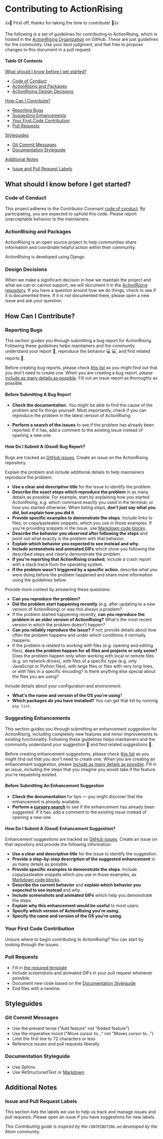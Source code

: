 # Contributing to ActionRising

:+1::tada: First off, thanks for taking the time to contribute! :tada::+1:

The following is a set of guidelines for contributing to ActionRising, which
is hosted in the [ActionRising Organization](https://github.com/shaunagm/actionrising)
on GitHub. These are just guidelines for the community. Use your best
judgment, and feel free to propose changes to this document in a pull request.

#### Table Of Contents

[What should I know before I get started?](#what-should-i-know-before-i-get-started)
  * [Code of Conduct](#code-of-conduct)
  * [ActionRising and Packages](#actionrising-and-packages)
  * [ActionRising Design Decisions](#design-decisions)

[How Can I Contribute?](#how-can-i-contribute)
  * [Reporting Bugs](#reporting-bugs)
  * [Suggesting Enhancements](#suggesting-enhancements)
  * [Your First Code Contribution](#your-first-code-contribution)
  * [Pull Requests](#pull-requests)

[Styleguides](#styleguides)
  * [Git Commit Messages](#git-commit-messages)
  * [Documentation Styleguide](#documentation-styleguide)

[Additional Notes](#additional-notes)
  * [Issue and Pull Request Labels](#issue-and-pull-request-labels)

## What should I know before I get started?

### Code of Conduct

This project adheres to the Contributor Covenant [code of conduct](CODE_OF_CONDUCT.md).
By participating, you are expected to uphold this code. Please report
unacceptable behavior to the maintainers.

### ActionRising and Packages

ActionRising is an open source project to help communities share information
and coordinate helpful action within their community.

ActionRising is developed using Django.

### Design Decisions

When we make a significant decision in how we maintain the project and what
we can or cannot support, we will document it in the
[ActionRising repository](https://github.com/shaunagm/actionrising). If you
have a question around how we do things, check to see if it is documented
there. If it is *not* documented there, please open a new issue and ask your
question.

## How Can I Contribute?

### Reporting Bugs

This section guides you through submitting a bug report for ActionRising.
Following these guidelines helps maintainers and the community understand
your report :pencil:, reproduce the behavior :computer: :computer:, and find
related reports :mag_right:.

Before creating bug reports, please check [this list](#before-submitting-a-bug-report)
as you might find out that you don't need to create one. When you are
creating a bug report, please
[include as many details as possible](#how-do-i-submit-a-good-bug-report). 
Fill out an issue report as thoroughly as possible.

#### Before Submitting A Bug Report

* **Check the documentation.** You might be able to find the cause of the
problem and fix things yourself. Most importantly, check if you can reproduce
the problem in the latest version of ActionRising

* **Perform a search of the issues** to see if the problem has already been
reported. If it has, add a comment to the existing issue instead of opening a
new one.

#### How Do I Submit A (Good) Bug Report?

Bugs are tracked as [GitHub issues](https://guides.github.com/features/issues/).
Create an issue on the ActionRising repository.

Explain the problem and include additional details to help maintainers
reproduce the problem:

* **Use a clear and descriptive title** for the issue to identify the problem.
* **Describe the exact steps which reproduce the problem** in as many details
  as possible. For example, start by explaining how you started ActionRising,
  e.g. which command exactly you used in the terminal, or how you started
  otherwise. When listing steps, **don't just say what you did, but explain
  how you did it**
* **Provide specific examples to demonstrate the steps**. Include links to
  files, or copy/pasteable snippets, which you use in those examples. If
  you're providing snippets in the issue, use [Markdown code blocks](https://help.github.com/articles/markdown-basics/#multiple-lines).
* **Describe the behavior you observed after following the steps** and point
  out what exactly is the problem with that behavior.
* **Explain which behavior you expected to see instead and why.**
* **Include screenshots and animated GIFs** which show you following the
  described steps and clearly demonstrate the problem.
* **If you're reporting that ActionRising crashed**, include a crash report
  with a stack trace from the operating system.
* **If the problem wasn't triggered by a specific action**, describe what you
  were doing before the problem happened and share more information using the
  guidelines below.

Provide more context by answering these questions:

* **Can you reproduce the problem?**
* **Did the problem start happening recently** (e.g. after updating to a new
  version of ActionRising) or was this always a problem?
* If the problem started happening recently, **can you reproduce the problem
  in an older version of ActionRising?** What's the most recent version in
  which the problem doesn't happen?
* **Can you reliably reproduce the issue?** If not, provide details about how
  often the problem happens and under which conditions it normally happens.
* If the problem is related to working with files (e.g. opening and editing files),
  **does the problem happen for all files and projects or only some?** Does
  the problem happen only when working with local or remote files (e.g. on
  network drives), with files of a specific type (e.g. only JavaScript or
  Python files), with large files or files with very long lines, or with files
  in a specific encoding? Is there anything else special about the files you
  are using?

Include details about your configuration and environment:

* **What's the name and version of the OS you're using**?
* **Which packages do you have installed?** You can get that list by running
  `pip list`.

### Suggesting Enhancements

This section guides you through submitting an enhancement suggestion for
ActionRising, including completely new features and minor improvements to
existing functionality. Following these guidelines helps maintainers and the
community understand your suggestion :pencil: and find related
suggestions :mag_right:.

Before creating enhancement suggestions, please check
[this list](#before-submitting-an-enhancement-suggestion) as you might find
out that you don't need to create one. When you are creating an enhancement
suggestion, please [include as many details as possible](#how-do-i-submit-a-good-enhancement-suggestion).
Fill in an issue, including the steps that you imagine you would take if the
feature you're requesting existed.

#### Before Submitting An Enhancement Suggestion

* **Check the documentation** for tips — you might discover that the enhancement
  is already available.
* **Perform a [cursory search](https://github.com/issues?q=+is%3Aissue+user%3Aactionrising)**
  to see if the enhancement has already been suggested. If it has, add a
  comment to the existing issue instead of opening a new one.

#### How Do I Submit A (Good) Enhancement Suggestion?

Enhancement suggestions are tracked as [GitHub issues](https://guides.github.com/features/issues/).
Create an issue on that repository and provide the following information:

* **Use a clear and descriptive title** for the issue to identify the suggestion.
* **Provide a step-by-step description of the suggested enhancement** in as
  many details as possible.
* **Provide specific examples to demonstrate the steps**. Include
  copy/pasteable snippets which you use in those examples, as
  [Markdown code blocks](https://help.github.com/articles/markdown-basics/#multiple-lines).
* **Describe the current behavior** and **explain which behavior you expected
  to see instead** and why.
* **Include screenshots and animated GIFs** which help you demonstrate the
  steps.
* **Explain why this enhancement would be useful** to most users.
* **Specify which version of ActionRising you're using.**.
* **Specify the name and version of the OS you're using.**

### Your First Code Contribution

Unsure where to begin contributing to ActionRising? You can start by looking through
the issues.

### Pull Requests

* Fill in [the required template](PULL_REQUEST_TEMPLATE.md)
* Include screenshots and animated GIFs in your pull request whenever possible.
* Document new code based on the
  [Documentation Styleguide](#documentation-styleguide)
* End files with a newline.

## Styleguides

### Git Commit Messages

* Use the present tense ("Add feature" not "Added feature")
* Use the imperative mood ("Move cursor to..." not "Moves cursor to...")
* Limit the first line to 72 characters or less
* Reference issues and pull requests liberally

### Documentation Styleguide

* Use Sphinx.
* Use ReStructuredText or [Markdown](https://daringfireball.net/projects/markdown).


## Additional Notes

### Issue and Pull Request Labels

This section lists the labels we use to help us track and manage issues and
pull requests. Please open an issue if you have suggestions for new labels.

*This Contributing guide is inspired by the `CONTRIBUTING.md` developed by the
Atom community.*